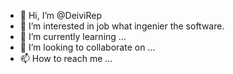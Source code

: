 - 👋 Hi, I’m @DeiviRep
- 👀 I’m interested in job what ingenier the software.
- 🌱 I’m currently learning ...
- 💞️ I’m looking to collaborate on ...
- 📫 How to reach me ...

<!--
DeiviRep/DeiviRep is a ✨ special ✨ repository because its `README.md` (this file) appears on your GitHub profile.
You can click the Preview link to take a look at your changes.
--->

